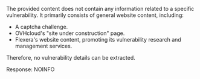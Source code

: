 The provided content does not contain any information related to a specific vulnerability. It primarily consists of general website content, including:

*   A captcha challenge.
*   OVHcloud's "site under construction" page.
*   Flexera's website content, promoting its vulnerability research and management services.

Therefore, no vulnerability details can be extracted.

Response: NOINFO